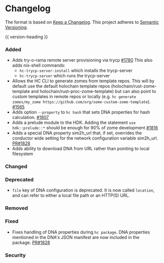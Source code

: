 # Changelog
The format is based on [Keep a Changelog](https://keepachangelog.com/en/1.0.0/).
This project adheres to [Semantic Versioning](https://semver.org/spec/v2.0.0.html).

{{ version-heading }}

### Added
* Adds try-o-rama remote server provisioning via trycp [#1780](https://github.com/holochain/holochain-rust/pull/1780)
  This also adds nix-shell commands:
  - `hc-trycp-server-install` which installs the trycp-server
  - `hc-trycp-server` which runs the trycp-server
*  Allows the HC CLI to generate zomes from template repos. This will by default use the default holochain template repos (holochain/rust-zome-template and holochain/rust-proc-zome-template) but can also point to custom templates in remote repos or locally (e.g. `hc generate zomes/my_zome https://github.com/org/some-custom-zome-template`). [#1565](https://github.com/holochain/holochain-rust/pull/1565)
* Adds option `--property` to `hc hash` that sets DNA properties for hash calculation. [#1807](https://github.com/holochain/holochain-rust/pull/1807)
* Adds a prelude module to the HDK. Adding the statement `use hdk::prelude::*` should be enough for 90% of zome development [#1816](https://github.com/holochain/holochain-rust/pull/1816)
* Adds a special DNA property sim2h_url that, if set, overrides the conductor wide setting for the network configuration variable sim2h_url. [PR#1828](https://github.com/holochain/holochain-rust/pull/1828)
* Adds ability to download DNA from URL rather than pointing to local filesystem

### Changed

### Deprecated

* `file` key of DNA configuration is deprecated. It is now called `location`, and can refer to either a local file path or an HTTP(S) URL.

### Removed

### Fixed

* Fixes handling of DNA properties during `hc package`. DNA properties mentioned in the DNA's JSON manifest are now included in the package. [PR#1828](https://github.com/holochain/holochain-rust/pull/1828)

### Security

